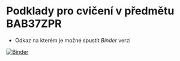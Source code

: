 # Podklady pro cvičení v předmětu BAB37ZPR


* Odkaz na kterém je možné spustit *Binder* verzi

[![Binder](https://mybinder.org/badge_logo.svg)](https://mybinder.org/v2/gh/vencov/zpr_tutorials/main)
